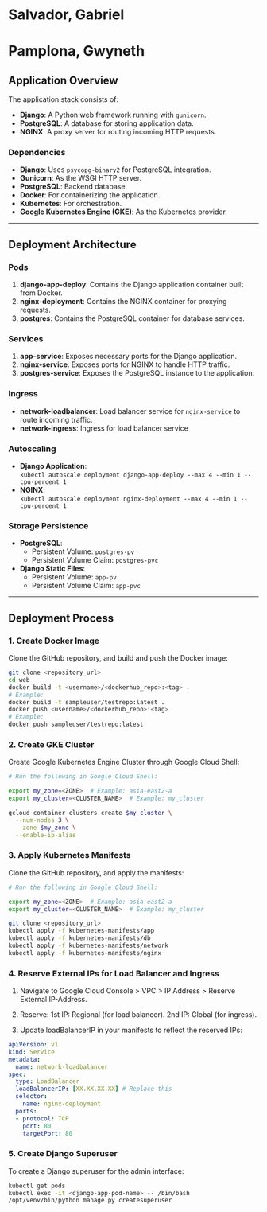 # Salvador, Gabriel 
# Pamplona, Gwyneth 

## Application Overview

The application stack consists of:
- **Django**: A Python web framework running with `gunicorn`.
- **PostgreSQL**: A database for storing application data.
- **NGINX**: A proxy server for routing incoming HTTP requests.

### Dependencies
- **Django**: Uses `psycopg-binary2` for PostgreSQL integration.
- **Gunicorn**: As the WSGI HTTP server.
- **PostgreSQL**: Backend database.
- **Docker**: For containerizing the application.
- **Kubernetes**: For orchestration.
- **Google Kubernetes Engine (GKE)**: As the Kubernetes provider.

---

## Deployment Architecture

### Pods
1. **django-app-deploy**: Contains the Django application container built from Docker.
2. **nginx-deployment**: Contains the NGINX container for proxying requests.
3. **postgres**: Contains the PostgreSQL container for database services.

### Services
1. **app-service**: Exposes necessary ports for the Django application.
2. **nginx-service**: Exposes ports for NGINX to handle HTTP traffic.
3. **postgres-service**: Exposes the PostgreSQL instance to the application.

### Ingress
- **network-loadbalancer**: Load balancer service for `nginx-service` to route incoming traffic.
- **network-ingress**: Ingress for load balancer service

### Autoscaling
- **Django Application**:  
  `kubectl autoscale deployment django-app-deploy --max 4 --min 1 --cpu-percent 1`
- **NGINX**:  
  `kubectl autoscale deployment nginx-deployment --max 4 --min 1 --cpu-percent 1`

### Storage Persistence
- **PostgreSQL**:
  - Persistent Volume: `postgres-pv`
  - Persistent Volume Claim: `postgres-pvc`
- **Django Static Files**:
  - Persistent Volume: `app-pv`
  - Persistent Volume Claim: `app-pvc`

---

## Deployment Process

### 1. Create Docker Image
Clone the GitHub repository, and build and push the Docker image:
```bash
git clone <repository_url>
cd web
docker build -t <username>/<dockerhub_repo>:<tag> .
# Example:
docker build -t sampleuser/testrepo:latest .
docker push <username>/<dockerhub_repo>:<tag>
# Example:
docker push sampleuser/testrepo:latest
```
### 2. Create GKE Cluster
Create Google Kubernetes Engine Cluster through Google Cloud Shell:
```bash
# Run the following in Google Cloud Shell:

export my_zone=<ZONE>  # Example: asia-east2-a
export my_cluster=<CLUSTER_NAME>  # Example: my_cluster

gcloud container clusters create $my_cluster \
  --num-nodes 3 \
  --zone $my_zone \
  --enable-ip-alias
```
### 3. Apply Kubernetes Manifests
Clone the GitHub repository, and apply the manifests:
```bash
# Run the following in Google Cloud Shell:

export my_zone=<ZONE>  # Example: asia-east2-a
export my_cluster=<CLUSTER_NAME>  # Example: my_cluster

git clone <repository_url>
kubectl apply -f kubernetes-manifests/app
kubectl apply -f kubernetes-manifests/db
kubectl apply -f kubernetes-manifests/network
kubectl apply -f kubernetes-manifests/nginx
```

### 4. Reserve External IPs for Load Balancer and Ingress

1. Navigate to Google Cloud Console > VPC > IP Address > Reserve External IP-Address.

2. Reserve:
    1st IP: Regional (for load balancer).
    2nd IP: Global (for ingress).

3. Update loadBalancerIP in your manifests to reflect the reserved IPs:
``` yaml
apiVersion: v1
kind: Service
metadata:
  name: network-loadbalancer
spec:
  type: LoadBalancer
  loadBalancerIP: [XX.XX.XX.XX] # Replace this
  selector:
    name: nginx-deployment
  ports:
  - protocol: TCP
    port: 80
    targetPort: 80
```

### 5. Create Django Superuser

To create a Django superuser for the admin interface:
```bash
kubectl get pods
kubectl exec -it <django-app-pod-name> -- /bin/bash
/opt/venv/bin/python manage.py createsuperuser
```